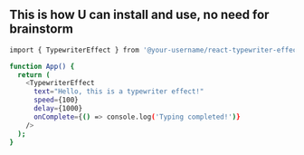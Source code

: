 ## This is how U can install and use, no need for brainstorm 

```bash
import { TypewriterEffect } from '@your-username/react-typewriter-effect';

function App() {
  return (
    <TypewriterEffect
      text="Hello, this is a typewriter effect!"
      speed={100}
      delay={1000}
      onComplete={() => console.log('Typing completed!')}
    />
  );
}
```